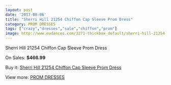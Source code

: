 ```yaml
---
layout: post
date: '2017-08-06'
title: "Sherri Hill 21254 Chiffon Cap Sleeve Prom Dress"
category: PROM DRESSES
tags: ["crazy","dresses","sale","chiffon","prom"]
image: http://www.eudances.com/3271-thickbox_default/sherri-hill-21254-chiffon-cap-sleeve-prom-dress.jpg
---
```

Sherri Hill 21254 Chiffon Cap Sleeve Prom Dress

On Sales: **$466.99**
<a href="https://www.eudances.com/en/prom-dresses/1120-sherri-hill-21254-chiffon-cap-sleeve-prom-dress.html"><amp-img layout="responsive" width="600" height="600" src="//www.eudances.com/3271-thickbox_default/sherri-hill-21254-chiffon-cap-sleeve-prom-dress.jpg" alt="Sherri Hill 21254 Chiffon Cap Sleeve Prom Dress 0" /></a>
<a href="https://www.eudances.com/en/prom-dresses/1120-sherri-hill-21254-chiffon-cap-sleeve-prom-dress.html"><amp-img layout="responsive" width="600" height="600" src="//www.eudances.com/3275-thickbox_default/sherri-hill-21254-chiffon-cap-sleeve-prom-dress.jpg" alt="Sherri Hill 21254 Chiffon Cap Sleeve Prom Dress 1" /></a>
<a href="https://www.eudances.com/en/prom-dresses/1120-sherri-hill-21254-chiffon-cap-sleeve-prom-dress.html"><amp-img layout="responsive" width="600" height="600" src="//www.eudances.com/3274-thickbox_default/sherri-hill-21254-chiffon-cap-sleeve-prom-dress.jpg" alt="Sherri Hill 21254 Chiffon Cap Sleeve Prom Dress 2" /></a>
<a href="https://www.eudances.com/en/prom-dresses/1120-sherri-hill-21254-chiffon-cap-sleeve-prom-dress.html"><amp-img layout="responsive" width="600" height="600" src="//www.eudances.com/3273-thickbox_default/sherri-hill-21254-chiffon-cap-sleeve-prom-dress.jpg" alt="Sherri Hill 21254 Chiffon Cap Sleeve Prom Dress 3" /></a>
<a href="https://www.eudances.com/en/prom-dresses/1120-sherri-hill-21254-chiffon-cap-sleeve-prom-dress.html"><amp-img layout="responsive" width="600" height="600" src="//www.eudances.com/3272-thickbox_default/sherri-hill-21254-chiffon-cap-sleeve-prom-dress.jpg" alt="Sherri Hill 21254 Chiffon Cap Sleeve Prom Dress 4" /></a>

Buy it: [Sherri Hill 21254 Chiffon Cap Sleeve Prom Dress](https://www.eudances.com/en/prom-dresses/1120-sherri-hill-21254-chiffon-cap-sleeve-prom-dress.html "Sherri Hill 21254 Chiffon Cap Sleeve Prom Dress")

View more: [PROM DRESSES](https://www.eudances.com/en/13-prom-dresses "PROM DRESSES")